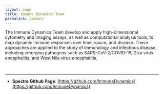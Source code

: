 ```yaml
---
layout: page
title: Immune Dynamics Team
permalink: /about/
---
```


The Immune Dynamics Team develop and apply high-dimensional cytometry and imaging assays, as well as computational analysis tools, to map dynamic immune responses over time, space, and disease. These approaches are applied to the study of immunology and infectious disease, including emerging pathogens such as SARS-CoV-2/COVID-19, Zika virus encephalitis, and West Nile virus encephalitis.

<br />

---

- **Spectre Github Page**:
[https://github.com/ImmuneDynamics](https://github.com/ImmuneDynamics)
